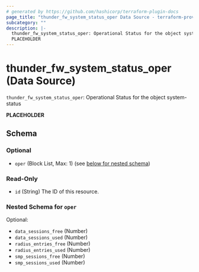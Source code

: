 ```yaml
---
# generated by https://github.com/hashicorp/terraform-plugin-docs
page_title: "thunder_fw_system_status_oper Data Source - terraform-provider-thunder"
subcategory: ""
description: |-
  thunder_fw_system_status_oper: Operational Status for the object system-status
  PLACEHOLDER
---
```


# thunder_fw_system_status_oper (Data Source)

`thunder_fw_system_status_oper`: Operational Status for the object system-status

__PLACEHOLDER__



<!-- schema generated by tfplugindocs -->
## Schema

### Optional

- `oper` (Block List, Max: 1) (see [below for nested schema](#nestedblock--oper))

### Read-Only

- `id` (String) The ID of this resource.

<a id="nestedblock--oper"></a>
### Nested Schema for `oper`

Optional:

- `data_sessions_free` (Number)
- `data_sessions_used` (Number)
- `radius_entries_free` (Number)
- `radius_entries_used` (Number)
- `smp_sessions_free` (Number)
- `smp_sessions_used` (Number)


